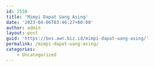 ```yaml
---
id: 2550
title: 'Mimpi Dapat Uang Asing'
date: '2023-04-06T03:46:27+00:00'
author: admin
layout: post
guid: 'https://bos.awn.biz.id/mimpi-dapat-uang-asing/'
permalink: /mimpi-dapat-uang-asing/
categories:
    - Uncategorized
---
```


